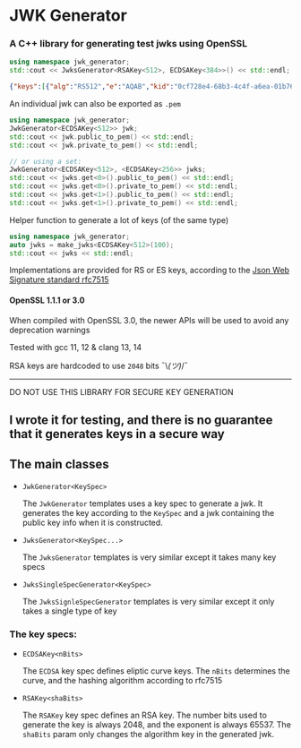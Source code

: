 # JWK Generator

### A C++ library for generating test jwks using OpenSSL

```c++
using namespace jwk_generator;
std::cout << JwksGenerator<RSAKey<512>, ECDSAKey<384>>() << std::endl;
```

```json
{"keys":[{"alg":"RS512","e":"AQAB","kid":"0cf728e4-68b3-4c4f-a6ea-01b763ff1c4c","kty":"RSA","n":"662BwB9jjVzDT8mKkV5zQnT9C_31s6Tnnv4r3Sgr4YUNAHPN0mjUQXxiJOofTdUc52RwQTKGRnci2amDV-R0sBlyUmA3L1gOz4ToSNkUiRPLvKaVZuDJcGtCpt4Bv0YUmMDHnhMOgPZRd9tfA7tS93x_iZ-z35vFInK7S7lMyi1OUXPI-gyk90BdAYT-FR4Dd6re090NlnkMfmL8ux44VTiVdjzOjQ3P5obYZIzxTprrvJVjcp5Gm9DyQjbCTnapV2vJ112l-91P9_f4DXRgEUguvmHJS_pS-vWSYn4gUITmueN23tP6XPA5PpL9Qy00GwodHQ_Jyh97w4frbTMVFw"},{"alg":"ES384","crv":"P-384","kid":"ba5efdd9-aa2a-4f43-8841-188916914d6d","kty":"EC","x":"VYY883CYVCC0oj7KYwt2rpRd613fJB0IJfB4vTii03UNJls8RiEHEhoYrFTjeMjf","y":"jJqwWbiHmSq8m6UUNb8S7dMMT0SKilaHm6qzmG09Ykgl4Gwo-Puv-sYbCp8HZP7q"}]}
```

An individual jwk can also be exported as `.pem`
```c++
using namespace jwk_generator;
JwkGenerator<ECDSAKey<512>> jwk;
std::cout << jwk.public_to_pem() << std::endl;
std::cout << jwk.private_to_pem() << std::endl;

// or using a set:
JwkGenerator<ECDSAKey<512>, <ECDSAKey<256>> jwks;
std::cout << jwks.get<0>().public_to_pem() << std::endl;
std::cout << jwks.get<0>().private_to_pem() << std::endl;
std::cout << jwks.get<1>().public_to_pem() << std::endl;
std::cout << jwks.get<1>().private_to_pem() << std::endl;
```

Helper function to generate a lot of keys (of the same type)
```c++
using namespace jwk_generator;
auto jwks = make_jwks<ECDSAKey<512>(100);
std::cout << jwks << std::endl;
```

Implementations are provided for RS or ES keys, according to the
[Json Web Signature standard rfc7515](https://www.rfc-editor.org/rfc/rfc7515.html)

#### OpenSSL 1.1.1 or 3.0
When compiled with OpenSSL 3.0, the newer APIs will be used to avoid any deprecation warnings

Tested with gcc 11, 12 & clang 13, 14

RSA keys are hardcoded to use `2048` bits ¯\\_(ツ)_/¯

---
DO NOT USE THIS LIBRARY FOR SECURE KEY GENERATION

I wrote it for testing, and there is no guarantee that it generates keys in a secure way
---

## The main classes
* `JwkGenerator<KeySpec>`

    The `JwkGenerator` templates uses a key spec to generate a jwk. It generates the
    key according to the `KeySpec` and a jwk containing the public key info when it is
    constructed.

* `JwksGenerator<KeySpec...>`

    The `JwksGenerator` templates is very similar except it takes many key specs

* `JwksSingleSpecGenerator<KeySpec>`

    The `JwksSignleSpecGenerator` templates is very similar except it only takes a single
    type of key

### The key specs:
* `ECDSAKey<nBits>`

    The `ECDSA` key spec defines eliptic curve keys. The `nBits` determines the curve,
    and the hashing algorithm according to rfc7515

* `RSAKey<shaBits>`

    The `RSAKey` key spec defines an RSA key. The number bits used to generate the key
    is always 2048, and the exponent is always 65537. The `shaBits` param only changes
    the algorithm key in the generated jwk.
